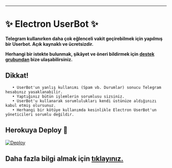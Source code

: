 ----
<h1>✨ Electron UserBot ✨</h1>

**Telegram kullanırken daha çok eğlenceli vakit geçirebilmek için yapılmış bir Userbot. Açık kaynaklı ve ücretsizdir.**

__Herhangi bir istekte bulunmak, şikâyet ve öneri bildirmek için [destek grubundan](https://t.me/ElectronDestek) bize ulaşabilirsiniz.__

## Dikkat!
```
   • UserBot'un yanlış kullanımı (Spam vb. Durumlar) sonucu Telegram hesabınız yasaklanabilir.
   • Yaptığınız bütün işlemlerin sorumlusu sizsiniz.
   • UserBot'u kullanarak sorumlulukları kendi üstünüze aldığınızı kabul etmiş olursunuz.
   • Herhangi bir kötüye kullanımda kesinlikle Electron UserBot'un yöneticileri sorumlu değildir.
```
## Herokuya Deploy 📡
[![Deploy](https://www.herokucdn.com/deploy/button.svg)](https://heroku.com/deploy?template=https://github.com/AnossaTG/ElectronUserBot)

## Daha fazla bilgi almak için [tıklayınız.](https://t.me/ElectronDestek)
